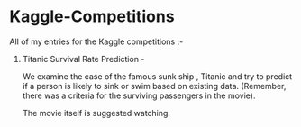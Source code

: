 # Kaggle-Competitions
All of my entries for the Kaggle competitions :-

1) Titanic Survival Rate Prediction -
   
   We examine the case of the famous sunk ship , Titanic and try to predict if a person is likely to sink or swim based on existing data. (Remember, there was a criteria for the surviving passengers in the movie).
   
   The movie itself is suggested watching.
   

